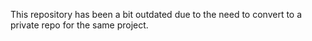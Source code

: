 This repository has been a bit outdated due to the need to convert to a private repo for the same project.
